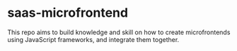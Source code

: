 # saas-microfrontend
This repo aims to build knowledge and skill on how to create microfrontends using JavaScript frameworks, and integrate them together.
